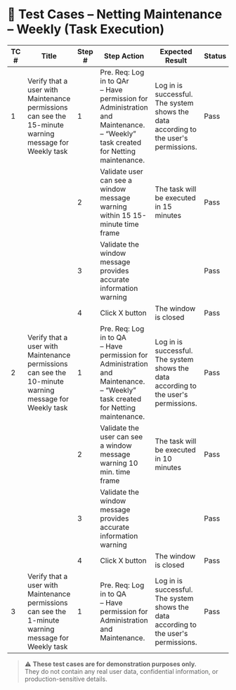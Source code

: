 
# 🧪 Test Cases – Netting Maintenance – Weekly (Task Execution)

| TC # | Title | Step # | Step Action | Expected Result | Status |
|------|-------|--------|-------------|------------------|--------|
| 1 | Verify that a user with Maintenance permissions can see the 15-minute warning message for Weekly task | 1 | Pre. Req: Log in to QAr<br>– Have permission for Administration and Maintenance.<br>– “Weekly” task created for Netting maintenance. | Log in is successful. The system shows the data according to the user's permissions. | Pass |
| | | 2 | Validate user can see a window message warning within 15 15-minute time frame | The task will be executed in 15 minutes | Pass |
| | | 3 | Validate the window message provides accurate information warning |  | Pass |
| | | 4 | Click X button | The window is closed | Pass |
| 2 | Verify that a user with Maintenance permissions can see the 10-minute warning message for Weekly task | 1 | Pre. Req: Log in to QA<br>– Have permission for Administration and Maintenance.<br>– “Weekly” task created for Netting maintenance. | Log in is successful. The system shows the data according to the user's permissions. | Pass |
| | | 2 | Validate the user can see a window message warning 10 min. time frame | The task will be executed in 10 minutes | Pass |
| | | 3 | Validate the window message provides accurate information warning |  | Pass |
| | | 4 | Click X button | The window is closed | Pass |
| 3 | Verify that a user with Maintenance permissions can see the 1-minute warning message for Weekly task | 1 | Pre. Req: Log in to QA<br>– Have permission for Administration and Maintenance. | Log in is successful. The system shows the data according to the user's permissions. | Pass |


> ⚠️ **These test cases are for demonstration purposes only.**  
> They do not contain any real user data, confidential information, or production-sensitive details.
